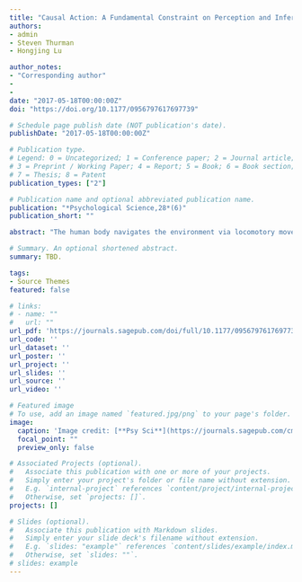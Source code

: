 ```yaml
---
title: "Causal Action: A Fundamental Constraint on Perception and Inference About Body Movements"
authors:
- admin
- Steven Thurman
- Hongjing Lu

author_notes:
- "Corresponding author"
-
- 
date: "2017-05-18T00:00:00Z"
doi: "https://doi.org/10.1177/0956797617697739"

# Schedule page publish date (NOT publication's date).
publishDate: "2017-05-18T00:00:00Z"

# Publication type.
# Legend: 0 = Uncategorized; 1 = Conference paper; 2 = Journal article;
# 3 = Preprint / Working Paper; 4 = Report; 5 = Book; 6 = Book section;
# 7 = Thesis; 8 = Patent
publication_types: ["2"]

# Publication name and optional abbreviated publication name.
publication: "*Psychological Science,28*(6)"
publication_short: ""

abstract: "The human body navigates the environment via locomotory movements that leverage gravity and limb biomechanics to propel the body in a particular direction. This process creates a causal link between limb movements and whole-body translation. However, it is unknown whether humans use this causal relation as a constraint in perception and inference with body movements. In the present study, participants rated actions of other individuals as more natural when limb movements (as a cause) occurred before body displacements (as an effect) than when limb movements temporally lagged behind body displacements. This causal expectation for human body movements not only affected perceptual impressions regarding the naturalness of observed actions but also guided the interpretation of motion cues within a more generalized causal context. We interpret these results within a framework of causality as evidence that the constraint of causal action plays an important role in perception and inference with body movements."

# Summary. An optional shortened abstract.
summary: TBD.

tags:
- Source Themes
featured: false

# links:
# - name: ""
#   url: ""
url_pdf: 'https://journals.sagepub.com/doi/full/10.1177/0956797617697739'
url_code: ''
url_dataset: ''
url_poster: ''
url_project: ''
url_slides: ''
url_source: ''
url_video: ''

# Featured image
# To use, add an image named `featured.jpg/png` to your page's folder. 
image:
  caption: 'Image credit: [**Psy Sci**](https://journals.sagepub.com/cms/10.1177/0956797617697739/asset/images/large/10.1177_0956797617697739-fig1.jpeg)'
  focal_point: ""
  preview_only: false

# Associated Projects (optional).
#   Associate this publication with one or more of your projects.
#   Simply enter your project's folder or file name without extension.
#   E.g. `internal-project` references `content/project/internal-project/index.md`.
#   Otherwise, set `projects: []`.
projects: []

# Slides (optional).
#   Associate this publication with Markdown slides.
#   Simply enter your slide deck's filename without extension.
#   E.g. `slides: "example"` references `content/slides/example/index.md`.
#   Otherwise, set `slides: ""`.
# slides: example
---
```




